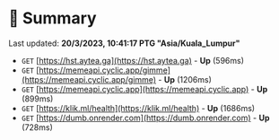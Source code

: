# 📖 Summary
Last updated: **20/3/2023, 10:41:17 PTG "Asia/Kuala_Lumpur"**

- `GET` [https://hst.aytea.ga](https://hst.aytea.ga) - **Up** (596ms)
- `GET` [https://memeapi.cyclic.app/gimme](https://memeapi.cyclic.app/gimme) - **Up** (1206ms)
- `GET` [https://memeapi.cyclic.app](https://memeapi.cyclic.app) - **Up** (899ms)
- `GET` [https://klik.ml/health](https://klik.ml/health) - **Up** (1686ms)
- `GET` [https://dumb.onrender.com](https://dumb.onrender.com) - **Up** (728ms)
